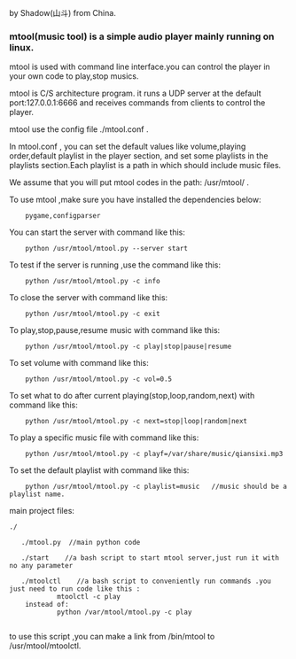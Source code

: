 by Shadow(山斗) from China.

### mtool(music tool) is a simple audio player mainly running on linux.

mtool is used with command line interface.you can control the player in your own code to play,stop musics.

mtool is C/S architecture program. it runs a UDP server at  the default port:127.0.0.1:6666 and receives commands from clients to control the player.

mtool use the config file ./mtool.conf . 

In mtool.conf , you can set the default values like volume,playing order,default playlist in the player section,
and set some playlists in the playlists section.Each playlist is a path in which should include music files.

We assume that you will put mtool codes in the path: /usr/mtool/ .

To use mtool ,make sure you have installed the dependencies below:

```
	pygame,configparser
```

You can start the server with command like this:

```
	python /usr/mtool/mtool.py --server start
```

To test if the server is running ,use the command like this:

```
	python /usr/mtool/mtool.py -c info
```

To close the server with command like this:    	

```
	python /usr/mtool/mtool.py -c exit
```

To play,stop,pause,resume music with command like this:

```
    python /usr/mtool/mtool.py -c play|stop|pause|resume
```

To set volume with command like this:

    	python /usr/mtool/mtool.py -c vol=0.5

To set what to do after current playing(stop,loop,random,next) with command like this:

   	    python /usr/mtool/mtool.py -c next=stop|loop|random|next

To play a specific music file with command like this:

    	python /usr/mtool/mtool.py -c playf=/var/share/music/qiansixi.mp3

To set the default playlist with command like this:

    	python /usr/mtool/mtool.py -c playlist=music   //music should be a playlist name.

main project files:

```
./ 

​	./mtool.py  //main python code 

​	./start    //a bash script to start mtool server,just run it with no any parameter

​	./mtoolctl    //a bash script to conveniently run commands .you just need to run code like this :
			mtoolctl -c play
	instead of:
			python /var/mtool/mtool.py -c play 
	
```

to use this script ,you can make a link from /bin/mtool to /usr/mtool/mtoolctl.

